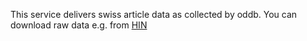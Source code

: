 This service delivers swiss article data as collected by oddb. You can download raw
data e.g. from [HIN](https://www.hin.ch/services/mediupdate-xml/) 

